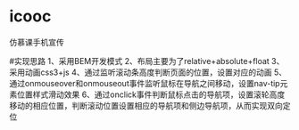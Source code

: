 # icooc
仿慕课手机宣传

#实现思路
1、采用BEM开发模式
2、布局主要为了relative+absolute+float
3、采用动画css3+js
4、通过监听滚动条高度判断页面的位置，设置对应的动画
5、通过onmouseover和onmouseout事件监听鼠标在导航之间移动，设置nav-tip元素位置样式滑动效果
6、通过onclick事件判断鼠标点击的导航项，设置滚轮高度移动的相应位置，判断滚动位置设置相应的导航项和侧边导航项，从而实现双向定位
